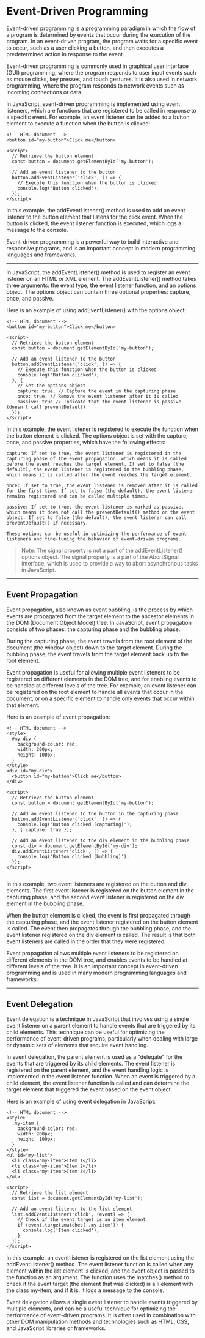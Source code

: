 # Event-Driven Programming 

Event-driven programming is a programming paradigm in which the flow of a program is determined by events that occur during the execution of the program. In an event-driven program, the program waits for a specific event to occur, such as a user clicking a button, and then executes a predetermined action in response to the event.

Event-driven programming is commonly used in graphical user interface (GUI) programming, where the program responds to user input events such as mouse clicks, key presses, and touch gestures. It is also used in network programming, where the program responds to network events such as incoming connections or data.

In JavaScript, event-driven programming is implemented using event listeners, which are functions that are registered to be called in response to a specific event. For example, an event listener can be added to a button element to execute a function when the button is clicked:

```
<!-- HTML document -->
<button id="my-button">Click me</button>

<script>
  // Retrieve the button element
  const button = document.getElementById('my-button');

  // Add an event listener to the button
  button.addEventListener('click', () => {
    // Execute this function when the button is clicked
    console.log('Button clicked');
  });
</script>

```

In this example, the addEventListener() method is used to add an event listener to the button element that listens for the click event. When the button is clicked, the event listener function is executed, which logs a message to the console.

Event-driven programming is a powerful way to build interactive and responsive programs, and is an important concept in modern programming languages and frameworks.


------ 

In JavaScript, the addEventListener() method is used to register an event listener on an HTML or XML element. The addEventListener() method takes three arguments: the event type, the event listener function, and an options object. The options object can contain three optional properties: capture, once, and passive.

Here is an example of using addEventListener() with the options object:

```
<!-- HTML document -->
<button id="my-button">Click me</button>

<script>
  // Retrieve the button element
  const button = document.getElementById('my-button');

  // Add an event listener to the button
  button.addEventListener('click', () => {
    // Execute this function when the button is clicked
    console.log('Button clicked');
  }, {
    // Set the options object
    capture: true, // Capture the event in the capturing phase
    once: true, // Remove the event listener after it is called
    passive: true // Indicate that the event listener is passive (doesn't call preventDefault)
  });
</script>

```
In this example, the event listener is registered to execute the function when the button element is clicked. The options object is set with the capture, once, and passive properties, which have the following effects:

    capture: If set to true, the event listener is registered in the capturing phase of the event propagation, which means it is called before the event reaches the target element. If set to false (the default), the event listener is registered in the bubbling phase, which means it is called after the event reaches the target element.

    once: If set to true, the event listener is removed after it is called for the first time. If set to false (the default), the event listener remains registered and can be called multiple times.

    passive: If set to true, the event listener is marked as passive, which means it does not call the preventDefault() method on the event object. If set to false (the default), the event listener can call preventDefault() if necessary.

    These options can be useful in optimizing the performance of event listeners and fine-tuning the behavior of event-driven programs.

> Note: The signal property is not a part of the addEventListener() options object. The signal property is a part of the AbortSignal interface, which is used to provide a way to abort asynchronous tasks in JavaScript.

---
## Event Propagation 

Event propagation, also known as event bubbling, is the process by which events are propagated from the target element to the ancestor elements in the DOM (Document Object Model) tree. In JavaScript, event propagation consists of two phases: the capturing phase and the bubbling phase.

During the capturing phase, the event travels from the root element of the document (the window object) down to the target element. During the bubbling phase, the event travels from the target element back up to the root element.

Event propagation is useful for allowing multiple event listeners to be registered on different elements in the DOM tree, and for enabling events to be handled at different levels of the tree. For example, an event listener can be registered on the root element to handle all events that occur in the document, or on a specific element to handle only events that occur within that element.

Here is an example of event propagation:

```
<!-- HTML document -->
<style>
  #my-div {
    background-color: red;
    width: 200px;
    height: 100px;
  }
</style>
<div id="my-div">
  <button id="my-button">Click me</button>
</div>

<script>
  // Retrieve the button element
  const button = document.getElementById('my-button');

  // Add an event listener to the button in the capturing phase
  button.addEventListener('click', () => {
    console.log('Button clicked (capturing)');
  }, { capture: true });

  // Add an event listener to the div element in the bubbling phase
  const div = document.getElementById('my-div');
  div.addEventListener('click', () => {
    console.log('Button clicked (bubbling)');
  });
</script>


```
In this example, two event listeners are registered on the button and div elements. The first event listener is registered on the button element in the capturing phase, and the second event listener is registered on the div element in the bubbling phase.

When the button element is clicked, the event is first propagated through the capturing phase, and the event listener registered on the button element is called. The event then propagates through the bubbling phase, and the event listener registered on the div element is called. The result is that both event listeners are called in the order that they were registered.

Event propagation allows multiple event listeners to be registered on different elements in the DOM tree, and enables events to be handled at different levels of the tree. It is an important concept in event-driven programming and is used in many modern programming languages and frameworks.

---

## Event Delegation 

Event delegation is a technique in JavaScript that involves using a single event listener on a parent element to handle events that are triggered by its child elements. This technique can be useful for optimizing the performance of event-driven programs, particularly when dealing with large or dynamic sets of elements that require event handling.

In event delegation, the parent element is used as a "delegate" for the events that are triggered by its child elements. The event listener is registered on the parent element, and the event handling logic is implemented in the event listener function. When an event is triggered by a child element, the event listener function is called and can determine the target element that triggered the event based on the event object.

Here is an example of using event delegation in JavaScript:

```
<!-- HTML document -->
<style>
  .my-item {
    background-color: red;
    width: 200px;
    height: 100px;
  }
</style>
<ul id="my-list">
  <li class="my-item">Item 1</li>
  <li class="my-item">Item 2</li>
  <li class="my-item">Item 3</li>
</ul>

<script>
  // Retrieve the list element
  const list = document.getElementById('my-list');

  // Add an event listener to the list element
  list.addEventListener('click', (event) => {
    // Check if the event target is an item element
    if (event.target.matches('.my-item')) {
      console.log('Item clicked');
    }
  });
</script>

```
In this example, an event listener is registered on the list element using the addEventListener() method. The event listener function is called when any element within the list element is clicked, and the event object is passed to the function as an argument. The function uses the matches() method to check if the event target (the element that was clicked) is a li element with the class my-item, and if it is, it logs a message to the console.

Event delegation allows a single event listener to handle events triggered by multiple elements, and can be a useful technique for optimizing the performance of event-driven programs. It is often used in combination with other DOM manipulation methods and technologies such as HTML, CSS, and JavaScript libraries or frameworks.